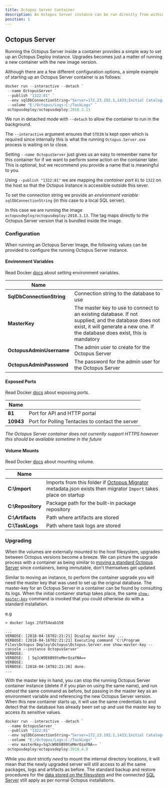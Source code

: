 ```yaml
---
title: Octopus Server Container
description: An Octopus Server instance can be run directly from within a container.
position: 1
---
```


## Octopus Server
Running the Octopus Server inside a container provides a simple way to set up an Octopus Deploy instance. Upgrades becomes just a matter of running a new container with the new image version.

Although there are a few different configuration options, a simple example of starting up an Octopus Server container is as follows:

```PowerShell
docker run --interactive --detach `
 --name OctopusServer `
 --publish "1322:81" `
 --env sqlDbConnectionString="Server=172.23.192.1,1433;Initial Catalog=Octopus;Persist Security Info=False;User ID=sa;Password=P@ssw0rd;MultipleActiveResultSets=False;Connection Timeout=30;" `
 --volume "E:/Octopus/Logs:C:/TaskLogs" `
 octopusdeploy/octopusdeploy:2018.3.13
```

We run in detached mode with `--detach` to allow the container to run in the background.

The `--interactive` argument ensures that `STDIN` is kept open which is required since internally this is what the running `Octopus.Server.exe` process is waiting on to close.

Setting `--name OctopusServer` just gives us an easy to remember name for this container for if we want to perform some action on the container later. This is optional, but we recommend you provide a name that is meaningful to you.

Using `--publish "1322:81"` we are mapping the _container port_ `81` to `1322` on the host so that the Octopus instance is accessible outside this sever.

To set the connection string we provide an _environment variable_ `sqlDbConnectionString` (in this case to a local SQL server).

In this case we are running the image `octopusdeploy/octopusdeploy:2018.3.13`. The tag maps directly to the Octopus Server version that is bundled inside the image.

### Configuration
When running an Octopus Server Image, the following values can be provided to configure the running Octopus Server instance.

#### Environment Variables
Read Docker [docs](https://docs.docker.com/engine/reference/commandline/run/#set-environment-variables--e---env---env-file) about setting environment variables.

|  Name       |    |
| ------------- | ------- |
|**SqlDbConnectionString**|Connection string to the database to use|
|**MasterKey**|The master key to use to connect to an existing database. If not supplied, and the database does not exist, it will generate a new one. If the database does exist, this is mandatory|
|**OctopusAdminUsername**|The admin user to create for the Octopus Server|
|**OctopusAdminPassword**|The password for the admin user for the Octopus Server|

#### Exposed Ports
Read Docker [docs](https://docs.docker.com/engine/reference/commandline/run/#publish-or-expose-port--p---expose) about exposing ports.

|  Name       |    |
| ------------- | ------- |
|**81**|Port for API and HTTP portal |
|**10943**|Port for Polling Tentacles to contact the server|

_The Octopus Server container does not currently support HTTPS however this should be available sometime in the future_

#### Volume Mounts
Read Docker [docs](https://docs.docker.com/engine/reference/commandline/run/#mount-volume--v---read-only) about mounting volume.

|  Name       |    |
| ------------- | ------- |
|**C:\Import**|Imports from this folder if [Octopus Migrator](/docs/api-and-integration/octopus.migrator.exe-command-line/index.md) metadata.json exists then migrator `Import` takes place on startup|
|**C:\Repository**|Package path for the built-in package repository|
|**C:\Artifacts**|Path where artifacts are stored|
|**C:\TaskLogs**|Path where task logs are stored|

### Upgrading
When the volumes are externally mounted to the host filesystem, upgrades between Octopus versions become a breeze. We can picture the upgrade process with a container as being similar to [moving a standard Octopus Server](/docs/administration/moving-your-octopus/move-the-database-and-server.md) since containers, being immutable, don't themselves get updated.

Similar to moving an instance, to perform the container upgrade you will need the master key that was used to set up the original database. The master-key for an Octopus Server in a container can be found by consulting its logs. When the initial container startup takes place, the same [`show-master-key`](/docs/api-and-integration/octopus.server.exe-command-line/show-master-key.md) command is invoked that you could otherwise do with a standard installation.

e.g
```
> docker logs 2fdf54eab150

...
VERBOSE: [2018-04-16T02:21:21] Display master key ...
VERBOSE: [2018-04-16T02:21:21] Executing command 'C:\Program Files\Octopus Deploy\Octopus\Octopus.Server.exe show-master-key --console --instance OctopusServer'
VERBOSE: 
VERBOSE:  | 5qJcW9E6B99teMmrOzaYNA==
VERBOSE: 
VERBOSE: [2018-04-16T02:21:26] done.
...
```

With the master key in hand, you can stop the running Octopus Server container instance (delete if if you plan on using the same name), and run _almost_ the same command as before, but passing in the master key as an environment variable and referencing the new Octopus Server version. When this new container starts up, it will use the same credentials to and detect that the database has already been set up and use the master key to access its sensitive values.

```PowerShell
docker run --interactive --detach `
 --name OctopusServer `
 --publish "1322:81" `
 --env sqlDbConnectionString="Server=172.23.192.1,1433;Initial Catalog=Octopus;Persist Security Info=False;User ID=sa;Password=P@ssw0rd;MultipleActiveResultSets=False;Connection Timeout=30;" `
 --volume "E:/Octopus/Logs:C:/TaskLogs" `
 --env masterKey=5qJcW9E6B99teMmrOzaYNA== `
 octopusdeploy/octopusdeploy:2018.4.0
```

While you dont strictly _need_ to mount the internal directory locations, it will mean that the newly upgraded server will still access to all the same packages, logs and artifacts as before. The standard backup and restore procedures for the [data stored on the filesystem](/docs/administration/backup-and-restore.md#octopus-file-storage) and the connected [SQL Server](/docs/administration/octopus-database/index.md) still apply as per normal Octopus installations.
